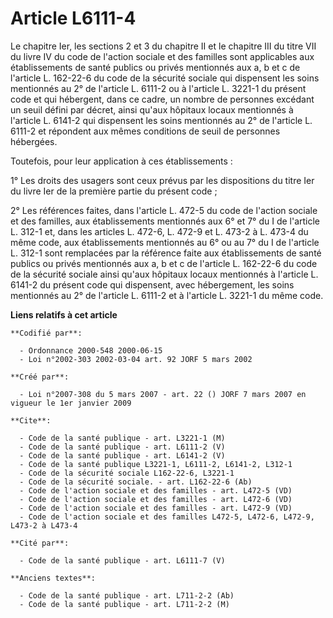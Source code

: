 # Article L6111-4

Le chapitre Ier, les sections 2 et 3 du chapitre II et le chapitre III du titre VII du livre IV du code de l'action sociale
et des familles sont applicables aux établissements de santé publics ou privés mentionnés aux a, b et c de l'article L.
162-22-6 du code de la sécurité sociale qui dispensent les soins mentionnés au 2° de l'article L. 6111-2 ou à l'article L.
3221-1 du présent code et qui hébergent, dans ce cadre, un nombre de personnes excédant un seuil défini par décret, ainsi
qu'aux hôpitaux locaux mentionnés à l'article L. 6141-2 qui dispensent les soins mentionnés au 2° de l'article L. 6111-2 et
répondent aux mêmes conditions de seuil de personnes hébergées.

Toutefois, pour leur application à ces établissements :

1° Les droits des usagers sont ceux prévus par les dispositions du titre Ier du livre Ier de la première partie du présent
code ;

2° Les références faites, dans l'article L. 472-5 du code de l'action sociale et des familles, aux établissements mentionnés
aux 6° et 7° du I de l'article L. 312-1 et, dans les articles L. 472-6, L. 472-9 et L. 473-2 à L. 473-4 du même code, aux
établissements mentionnés au 6° ou au 7° du I de l'article L. 312-1 sont remplacées par la référence faite aux établissements
de santé publics ou privés mentionnés aux a, b et c de l'article L. 162-22-6 du code de la sécurité sociale ainsi qu'aux
hôpitaux locaux mentionnés à l'article L. 6141-2 du présent code qui dispensent, avec hébergement, les soins mentionnés au 2°
de l'article L. 6111-2 et à l'article L. 3221-1 du même code.

**Liens relatifs à cet article**

	**Codifié par**:

	  - Ordonnance 2000-548 2000-06-15
	  - Loi n°2002-303 2002-03-04 art. 92 JORF 5 mars 2002

	**Créé par**:

	  - Loi n°2007-308 du 5 mars 2007 - art. 22 () JORF 7 mars 2007 en vigueur le 1er janvier 2009

	**Cite**:

	  - Code de la santé publique - art. L3221-1 (M)
	  - Code de la santé publique - art. L6111-2 (V)
	  - Code de la santé publique - art. L6141-2 (V)
	  - Code de la santé publique L3221-1, L6111-2, L6141-2, L312-1
	  - Code de la sécurité sociale L162-22-6, L3221-1
	  - Code de la sécurité sociale. - art. L162-22-6 (Ab)
	  - Code de l'action sociale et des familles - art. L472-5 (VD)
	  - Code de l'action sociale et des familles - art. L472-6 (VD)
	  - Code de l'action sociale et des familles - art. L472-9 (VD)
	  - Code de l'action sociale et des familles L472-5, L472-6, L472-9, L473-2 à L473-4

	**Cité par**:

	  - Code de la santé publique - art. L6111-7 (V)

	**Anciens textes**:

	  - Code de la santé publique - art. L711-2-2 (Ab)
	  - Code de la santé publique - art. L711-2-2 (M)
